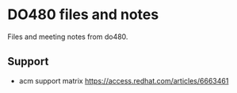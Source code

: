 # DO480 files and notes

Files and meeting notes from do480.


## Support

- acm support matrix https://access.redhat.com/articles/6663461

